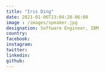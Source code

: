 ```yaml
---
title: "Iris Ding"
date: 2021-01-06T13:04:28-06:00
image : /images/speaker.jpg
designation: Software Engineer, IBM
country: 
facebook: 
instagram: 
twitter: 
linkedin: 
github: 
---
```



